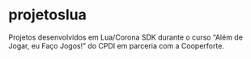 # projetoslua
 Projetos desenvolvidos em Lua/Corona SDK durante o curso “Além de Jogar, eu Faço Jogos!” do CPDI em parceria com a Cooperforte.
